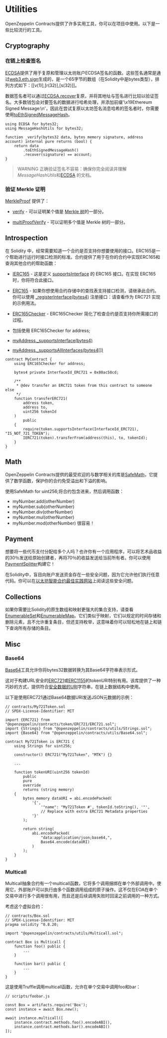 # Utilities
OpenZeppelin Contracts提供了许多实用工具，你可以在项目中使用。以下是一些比较流行的工具。

## Cryptography

### 在链上检查签名
[ECDSA](./API/Utils.md#ecdsa)提供了用于复原和管理以太坊账户ECDSA签名的函数。这些签名通常是通过[web3.eth.sign](https://web3js.readthedocs.io/en/v1.7.3/web3-eth.html#sign)生成的，是一个65字节的数组（在Solidity中是bytes类型），排列方式如下：[[v(1)],[r(32)],[s(32)]]。

数据签名者可以通过[ECDSA.recover](./API/Utils.md#recoverbytes32-hash-bytes-signature-→-address)复原，并将其地址与签名进行比较以验证签名。大多数钱包会对要签名的数据进行哈希处理，并添加前缀'\x19Ethereum Signed Message:\n'，因此在尝试复原以太坊签名消息哈希的签名者时，你需要使用[toEthSignedMessageHash](./API/Utils.md#toethsignedmessagehashbytes32-hash-→-bytes32-message)。
```
using ECDSA for bytes32;
using MessageHashUtils for bytes32;

function _verify(bytes32 data, bytes memory signature, address account) internal pure returns (bool) {
    return data
        .toEthSignedMessageHash()
        .recover(signature) == account;
}
```

> WARNING
正确验证签名不容易：确保你完全阅读并理解 *MessageHashUtils*和[ECDSA](./API/Utils.md#ecdsa) 的文档。

### 验证 Merkle 证明
[MerkleProof](./API/Utils.md#merkleproof) 提供了：

* [verify](./API/Utils.md#verifybytes32-proof-bytes32-root-bytes32-leaf-→-bool) - 可以证明某个值是 [Merkle 树](https://en.wikipedia.org/wiki/Merkle_tree)的一部分。

* [multiProofVerify](./API/Utils.md) - 可以证明多个值是 Merkle 树的一部分。

## Introspection
在 Solidity 中，经常需要知道一个合约是否支持你想要使用的接口。ERC165是一个帮助进行运行时接口检测的标准。合约提供了用于在你的合约中实现ERC165和查询其他合约的帮助函数：

* [IERC165](./API/Utils.md#ierc165) - 这是定义 [supportsInterface](./API/Utils.md#supportsinterfacebytes4-interfaceid-→-bool) 的 ERC165 接口。在实现 ERC165 时，你将符合此接口。

* [ERC165](./API/Utils.md#erc165) - 如果你想使用合约存储中的查找表支持接口检测，请继承此合约。你可以使用 [_registerInterface(bytes4)](./API/Utils.md#_registerinterfacebytes4-interfaceid) 注册接口：请查看作为 ERC721 实现的示例用法。

* [ERC165Checker](./API/Utils.md#erc16checker) - ERC165Checker 简化了检查合约是否支持你所需接口的过程。

* 包括使用 ERC165Checker for address;

* [myAddress._supportsInterface(bytes4)](./API/Utils.md)

* [myAddress._supportsAllInterfaces(bytes4[])](./API/Utils.md)
```
contract MyContract {
    using ERC165Checker for address;

    bytes4 private InterfaceId_ERC721 = 0x80ac58cd;

    /**
     * @dev transfer an ERC721 token from this contract to someone else
     */
    function transferERC721(
        address token,
        address to,
        uint256 tokenId
    )
        public
    {
        require(token.supportsInterface(InterfaceId_ERC721), "IS_NOT_721_TOKEN");
        IERC721(token).transferFrom(address(this), to, tokenId);
    }
}
```

## Math
OpenZeppelin Contracts提供的最受欢迎的与数学相关的库是[SafeMath](./API/Utils.md#safemath)，它提供了数学函数，保护你的合约免受溢出和下溢的影响。

使用SafeMath for uint256;将合约包含进来，然后调用函数：

* myNumber.add(otherNumber)
* myNumber.sub(otherNumber)
* myNumber.div(otherNumber)
* myNumber.mul(otherNumber)
* myNumber.mod(otherNumber)
很容易！

## Payment

想要将一些代币支付分配给多个人吗？也许你有一个应用程序，可以将艺术品收益的30％发送给原始创建者，再将70％的收益发送给当前所有者。你可以使用[PaymentSplitter](./API/Finance.md#paymentsplitter)构建它！

在Solidity中，盲目向账户发送资金存在一些安全问题，因为它允许他们执行任意代码。你可以在[以太坊智能合约最佳实践网站](https://consensys.github.io/smart-contract-best-practices/)上阅读这些安全问题。

## Collections

如果你需要比Solidity的原生数组和映射更强大的集合支持，请查看[EnumerableSet](./API/Utils.md#enumerableset)和[EnumerableMap](./API/Utils.md#enumerablemap)。它们类似于映射，它们以规定的时间存储和删除元素，且不允许重复条目，但还支持枚举，这意味着你可以轻松地在链上和链下查询所有存储的条目。

## Misc

### Base64
[Base64](./API/Utils.md#base64)工具允许你将bytes32数据转换为其Base64字符串表示形式。

这对于构建URL安全的[ERC721](./API/ERC721.md#ierc721enumerable)或[ERC1155](./API/ERC1155.md#uriuint256-id-→-string)的tokenURI特别有用。该库提供了一种巧妙的方式，提供符合[安全数据的URI](https://developer.mozilla.org/docs/Web/HTTP/Basics_of_HTTP/Data_URIs/)字符串，在链上数据结构中使用。

以下是使用ERC721通过Base64数据URI发送JSON元数据的示例：
```
// contracts/My721Token.sol
// SPDX-License-Identifier: MIT

import {ERC721} from "@openzeppelin/contracts/token/ERC721/ERC721.sol";
import {Strings} from "@openzeppelin/contracts/utils/Strings.sol";
import {Base64} from "@openzeppelin/contracts/utils/Base64.sol";

contract My721Token is ERC721 {
    using Strings for uint256;

    constructor() ERC721("My721Token", "MTK") {}

    ...

    function tokenURI(uint256 tokenId)
        public
        pure
        override
        returns (string memory)
    {
        bytes memory dataURI = abi.encodePacked(
            '{',
                '"name": "My721Token #', tokenId.toString(), '"',
                // Replace with extra ERC721 Metadata properties
            '}'
        );

        return string(
            abi.encodePacked(
                "data:application/json;base64,",
                Base64.encode(dataURI)
            )
        );
    }
}
```

### Multicall
Multicall抽象合约有一个multicall函数，它将多个调用捆绑在单个外部调用中。使用它，外部账户可以执行由多个函数调用组成的原子操作。这不仅在EOA在单个交易中进行多个调用很有用，而且还是后续调用失败时回滚之前调用的一种方式。

考虑这个虚拟合约：
```
// contracts/Box.sol
// SPDX-License-Identifier: MIT
pragma solidity ^0.8.20;

import "@openzeppelin/contracts/utils/Multicall.sol";

contract Box is Multicall {
    function foo() public {
        ...
    }

    function bar() public {
        ...
    }
}
```

这是使用Truffle调用multicall函数，允许在单个交易中调用foo和bar：
```
// scripts/foobar.js

const Box = artifacts.require('Box');
const instance = await Box.new();

await instance.multicall([
    instance.contract.methods.foo().encodeABI(),
    instance.contract.methods.bar().encodeABI()
]);
```
